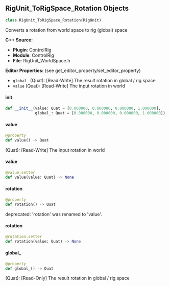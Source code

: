 ## RigUnit_ToRigSpace_Rotation Objects

```python
class RigUnit_ToRigSpace_Rotation(RigUnit)
```

Converts a rotation from world space to rig (global) space

**C++ Source:**

- **Plugin**: ControlRig
- **Module**: ControlRig
- **File**: RigUnit_WorldSpace.h

**Editor Properties:** (see get_editor_property/set_editor_property)

- ``global_`` (Quat):  [Read-Write] The result rotation in global / rig space
- ``value`` (Quat):  [Read-Write] The input rotation in world

<a id="unreal.RigUnit_ToRigSpace_Rotation.__init__"></a>

#### __init__

```python
def __init__(value: Quat = [0.000000, 0.000000, 0.000000, 1.000000],
             global_: Quat = [0.000000, 0.000000, 0.000000, 1.000000]) -> None
```

<a id="unreal.RigUnit_ToRigSpace_Rotation.value"></a>

#### value

```python
@property
def value() -> Quat
```

(Quat):  [Read-Write] The input rotation in world

<a id="unreal.RigUnit_ToRigSpace_Rotation.value"></a>

#### value

```python
@value.setter
def value(value: Quat) -> None
```

<a id="unreal.RigUnit_ToRigSpace_Rotation.rotation"></a>

#### rotation

```python
@property
def rotation() -> Quat
```

deprecated: 'rotation' was renamed to 'value'.

<a id="unreal.RigUnit_ToRigSpace_Rotation.rotation"></a>

#### rotation

```python
@rotation.setter
def rotation(value: Quat) -> None
```

<a id="unreal.RigUnit_ToRigSpace_Rotation.global_"></a>

#### global_

```python
@property
def global_() -> Quat
```

(Quat):  [Read-Only] The result rotation in global / rig space

<a id="unreal.RigUnit_BoneHarmonics_BoneTarget"></a>